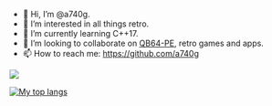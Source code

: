 - 👋 Hi, I’m @a740g.
- 👀 I’m interested in all things retro.
- 🌱 I’m currently learning C++17.
- 💞️ I’m looking to collaborate on [QB64-PE](https://github.com/QB64-Phoenix-Edition/QB64pe), retro games and apps.
- 📫 How to reach me: https://github.com/a740g

[![](https://github-readme-stats.vercel.app/api?username=a740g&theme=dark)](https://github.com/anuraghazra/github-readme-stats)

[![My top langs](https://github-readme-stats.vercel.app/api/top-langs/?username=a740g&theme=dark&layout=compact&langs_count=8)](https://github.com/anuraghazra/github-readme-stats)

<!---
a740g/a740g is a ✨ special ✨ repository because its `README.md` (this file) appears on your GitHub profile.
You can click the Preview link to take a look at your changes.
--->
